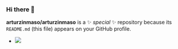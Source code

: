 ### Hi there 👋

**arturzinmaso/arturzinmaso** is a ✨ _special_ ✨ repository because its `README.md` (this file) appears on your GitHub profile.


- ![](https://tenor.com/pt-BR/view/legend-o-zelda-link-gif-11134922)

